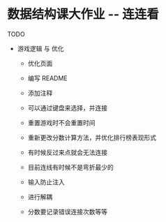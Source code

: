 # 数据结构课大作业 -- 连连看

TODO

- 游戏逻辑 与 优化

  - 优化页面
  - 编写 README
  - 添加注释

  - 可以通过键盘来选择，并连接
  - 重置游戏时不会重置时间
  - 重新更改分数计算方法，并优化排行榜表现形式
  - 有时候反过来点就会无法连接
  - 目前连线有时候不是弯折最少的
  - 输入防止注入
  - 进行解耦
  - 分数要记录错误连接次数等等